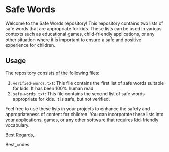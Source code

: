 # Safe Words

Welcome to the Safe Words repository! This repository contains two lists of safe words that are appropriate for kids. These lists can be used in various contexts such as educational games, child-friendly applications, or any other situation where it is important to ensure a safe and positive experience for children.

## Usage

The repository consists of the following files:

1. `verified-words.txt`: This file contains the first list of safe words suitable for kids. It has been 100% human read.
2. `safe-words.txt`: This file contains the second list of safe words appropriate for kids. It is safe, but not verified.

Feel free to use these lists in your projects to enhance the safety and appropriateness of content for children. You can incorporate these lists into your applications, games, or any other software that requires kid-friendly vocabulary.



Best Regards,

Best_codes
